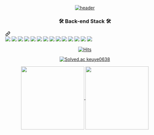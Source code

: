 <div align="center">
  
  [![header](https://capsule-render.vercel.app/api?type=venom&height=300&color=3A4A51&text=A%20Steady%20Developer&fontAlignY=50&reversal=false&section=header&textBg=false&fontAlign=50)](https://github.com/CHISANW)
  
</div>

<div class="markdown-heading" dir="auto"><h3 align="center" class="heading-element" dir="auto">🛠 Back-end Stack 🛠</h3><a id="user-content--tech-stack-" class="anchor-element" aria-label="Permalink: 🛠 Tech Stack 🛠" href="#-tech-stack-"><svg class="octicon octicon-link" viewBox="0 0 16 16" version="1.1" width="16" height="16" aria-hidden="true"><path d="m7.775 3.275 1.25-1.25a3.5 3.5 0 1 1 4.95 4.95l-2.5 2.5a3.5 3.5 0 0 1-4.95 0 .751.751 0 0 1 .018-1.042.751.751 0 0 1 1.042-.018 1.998 1.998 0 0 0 2.83 0l2.5-2.5a2.002 2.002 0 0 0-2.83-2.83l-1.25 1.25a.751.751 0 0 1-1.042-.018.751.751 0 0 1-.018-1.042Zm-4.69 9.64a1.998 1.998 0 0 0 2.83 0l1.25-1.25a.751.751 0 0 1 1.042.018.751.751 0 0 1 .018 1.042l-1.25 1.25a3.5 3.5 0 1 1-4.95-4.95l2.5-2.5a3.5 3.5 0 0 1 4.95 0 .751.751 0 0 1-.018 1.042.751.751 0 0 1-1.042.018 1.998 1.998 0 0 0-2.83 0l-2.5 2.5a1.998 1.998 0 0 0 0 2.83Z"></path></svg></a></div>
<img src="https://img.shields.io/badge/Spring-FFFFFF?style=flat-round&logo=Spring&logoColor=000000">
<img src="https://img.shields.io/badge/SpringBoot-FFFFFF?style=flat-round&logo=springboot&logoColor=000000">
<img src="https://img.shields.io/badge/SpringSecurity-FFFFFF?style=flat-round&logo=springsecurity&logoColor=000000">
<img src="https://img.shields.io/badge/Jenkins-FFFFFF?style=flat-round&logo=jenkins&logoColor=000000">
<img src="https://img.shields.io/badge/MySQL-FFFFFF?style=flat-round&logo=mysql&logoColor=000000">
<img src="https://img.shields.io/badge/AWS-FFFFFF?style=flat-round&logo=amazonaws&logoColor=000000">
<img src="https://img.shields.io/badge/AWS EC2-FFFFFF?style=flat-round&logo=amazonec2&logoColor=000000">
<img src="https://img.shields.io/badge/JAVA-FFFFFF">
<img src="https://img.shields.io/badge/Docker-FFFFFF?style=flat-round&logo=docker&logoColor=000000">
<img src="https://img.shields.io/badge/jQuery-FFFFFF?style=flat-round&logo=jquery&logoColor=000000">
<img src="https://img.shields.io/badge/Git-FFFFFF?style=flat-round&logo=git&logoColor=000000">
<img src="https://img.shields.io/badge/BootStrap-FFFFFF?style=flat-round&logo=bootstrap&logoColor=000000">
<img src="https://img.shields.io/badge/C-FFFFFF?style=flat-round&logo=c&logoColor=000000">
<img src="https://img.shields.io/badge/HTML5-FFFFFF?style=flat-round&logo=html5&logoColor=000000">
<div align="center">
  

  [![Hits](https://hits.seeyoufarm.com/api/count/incr/badge.svg?url=https%3A%2F%2Fgithub.com%2FCHISANW&count_bg=%23C0BDBD&title_bg=%232D2D2D&icon=proxmox.svg&icon_color=%23FFFFFF&title=%EB%B0%A9%EB%AC%B8%EC%9E%90&edge_flat=false)](https://hits.seeyoufarm.com)
</div>

<div align="center">

[![Solved.ac keuye0638](http://mazassumnida.wtf/api/v2/generate_badge?boj=keuye0638)](https://solved.ac/keuye0638)

</div>

<div align="center">
  
<a href="https://github.com/anuraghazra/github-readme-stats">
  <img height=200 align="center" src="https://github-readme-stats.vercel.app/api?username=CHISANW&amp;show_icons=true&amp;title_color=fff&amp;icon_color=79ff97&amp;text_color=9f9f9f&amp;bg_color=151515" style="max-width: 100%" />
</a>
<a href="https://github.com/anuraghazra/convoychat">
  <img height=200 align="center" src="https://github-readme-stats.vercel.app/api/top-langs?username=CHISANW&layout=compact&theme=highcontrast&langs_count=8&card_width=320" />
</a>

</div>
